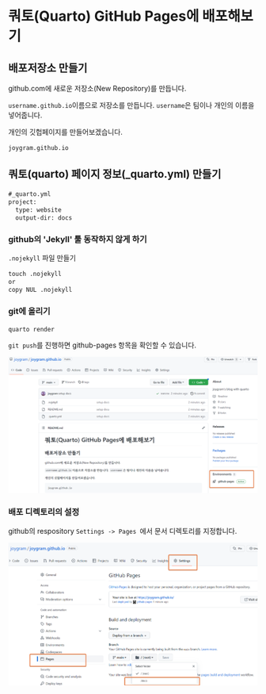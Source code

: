 # 쿼토(Quarto) GitHub Pages에 배포해보기 



## 배포저장소 만들기 

github.com에 새로운 저장소(New Repository)를 만듭니다. 

`username.github.io`이름으로 저장소를 만듭니다. `username`은 팀이나 개인의 이름을 넣어줍니다. 

 개인의 깃헙페이지를 만들어보겠습니다. 

```
joygram.github.io
```



## 쿼토(quarto) 페이지 정보(_quarto.yml) 만들기 

```
#_quarto.yml
project:
  type: website 
  output-dir: docs
```

### github의 'Jekyll' 툴 동작하지 않게 하기 

`.nojekyll` 파일 만들기

```
touch .nojekyll
or 
copy NUL .nojekyll
```

### git에 올리기 

`quarto render`

`git push`를 진행하면 github-pages 항목을 확인할 수 있습니다.  

![image-20221120182632977](assets/image-20221120182632977.png)



### 배포 디렉토리의 설정 

github의 respository `Settings -> Pages `에서 문서 디렉토리를 지정합니다. 

![image-20221120183836218](assets/image-20221120183836218.png)

